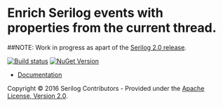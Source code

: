# Enrich Serilog events with properties from the current thread.

##NOTE: Work in progress as apart of the [Serilog 2.0 release](https://github.com/serilog/serilog/issues?q=is%3Aissue+is%3Aopen+label%3Av2).

[![Build status](https://ci.appveyor.com/api/projects/status/2vgxdy3swg6eaj3f?svg=true)](https://ci.appveyor.com/project/serilog/serilog-enrichers-thread) [![NuGet Version](http://img.shields.io/nuget/v/Serilog.Sinks.Thread.svg?style=flat)](https://www.nuget.org/packages/Serilog.Sinks.Thread/)

* [Documentation](https://github.com/serilog/serilog/wiki)

Copyright &copy; 2016 Serilog Contributors - Provided under the [Apache License, Version 2.0](http://apache.org/licenses/LICENSE-2.0.html).
